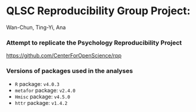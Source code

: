 # QLSC Reproducibility Group Project:

Wan-Chun, Ting-Yi, Ana

### Attempt to replicate the Psychology Reproducibility Project
https://github.com/CenterForOpenScience/rpp

### Versions of packages used in the analyses
- `R` package: `v4.0.3`
- `metafor` package: `v2.4.0`
- `Hmisc` package: `v4.5.0`   
- `httr` package: `v1.4.2`  
